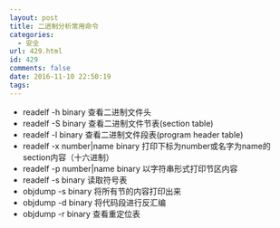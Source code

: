 ```yaml
---
layout: post
title: 二进制分析常用命令
categories:
  - 安全
url: 429.html
id: 429
comments: false
date: 2016-11-10 22:50:19
tags:
---
```


*   readelf -h binary 查看二进制文件头
*   readelf -S binary 查看二进制文件节表(section table)
*   readelf -l binary 查看二进制文件段表(program header table)
*   readelf -x number|name binary 打印下标为number或名字为name的section内容（十六进制）
*   readelf -p number|name binary 以字符串形式打印节区内容
*   readelf -s binary 读取符号表
*   objdump -s binary 将所有节的内容打印出来
*   objdump -d binary 将代码段进行反汇编
*   objdump -r binary 查看重定位表